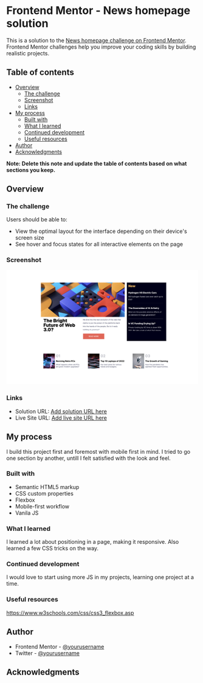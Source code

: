 # Frontend Mentor - News homepage solution

This is a solution to the [News homepage challenge on Frontend Mentor](https://www.frontendmentor.io/challenges/news-homepage-H6SWTa1MFl). Frontend Mentor challenges help you improve your coding skills by building realistic projects. 

## Table of contents

- [Overview](#overview)
  - [The challenge](#the-challenge)
  - [Screenshot](#screenshot)
  - [Links](#links)
- [My process](#my-process)
  - [Built with](#built-with)
  - [What I learned](#what-i-learned)
  - [Continued development](#continued-development)
  - [Useful resources](#useful-resources)
- [Author](#author)
- [Acknowledgments](#acknowledgments)

**Note: Delete this note and update the table of contents based on what sections you keep.**

## Overview

### The challenge

Users should be able to:

- View the optimal layout for the interface depending on their device's screen size
- See hover and focus states for all interactive elements on the page

### Screenshot

![](./assets/images/fm-9.png)


### Links

- Solution URL: [Add solution URL here](https://your-solution-url.com)
- Live Site URL: [Add live site URL here](https://your-live-site-url.com)

## My process

I build this project first and foremost with mobile first in mind. I tried to go one section by another, untill I felt satisfied with the look and feel. 

### Built with

- Semantic HTML5 markup
- CSS custom properties
- Flexbox
- Mobile-first workflow
- Vanila JS



### What I learned

I learned a lot about positioning in a page, making it responsive. Also learned a few CSS tricks on the way. 

### Continued development

I would love to start using more JS in my projects, learning one project at a time. 

### Useful resources

https://www.w3schools.com/css/css3_flexbox.asp 

## Author

- Frontend Mentor - [@yourusername](https://www.frontendmentor.io/profile/HollowZll)
- Twitter - [@yourusername](https://www.twitter.com/DanielAntipov4)

## Acknowledgments


